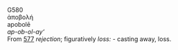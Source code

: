 G580  
ἀποβολή  
apobolē  
*ap-ob-ol-ay‘*  
From [577](g0577) *rejection*; figuratively *loss:* - casting away,
loss.  
